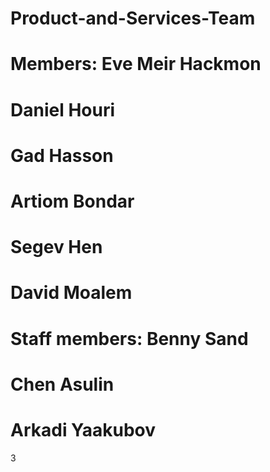 # Product-and-Services-Team
# Members: Eve Meir Hackmon
#          Daniel Houri
#          Gad Hasson
#          Artiom Bondar
#          Segev Hen
#          David Moalem

# Staff members: Benny Sand
#                Chen Asulin
#                Arkadi Yaakubov



























3

